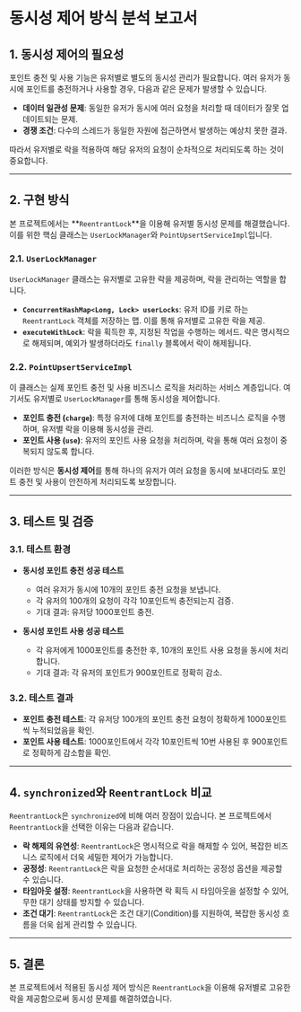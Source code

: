 # 동시성 제어 방식 분석 보고서

## 1. 동시성 제어의 필요성

포인트 충전 및 사용 기능은 유저별로 별도의 동시성 관리가 필요합니다. 여러 유저가 동시에 포인트를 충전하거나 사용할 경우, 다음과 같은 문제가 발생할 수 있습니다.

- **데이터 일관성 문제**: 동일한 유저가 동시에 여러 요청을 처리할 때 데이터가 잘못 업데이트되는 문제.
- **경쟁 조건**: 다수의 스레드가 동일한 자원에 접근하면서 발생하는 예상치 못한 결과.

따라서 유저별로 락을 적용하여 해당 유저의 요청이 순차적으로 처리되도록 하는 것이 중요합니다.

---

## 2. 구현 방식

본 프로젝트에서는 **`ReentrantLock`**을 이용해 유저별 동시성 문제를 해결했습니다. 이를 위한 핵심 클래스는 `UserLockManager`와 `PointUpsertServiceImpl`입니다.

### 2.1. `UserLockManager`

`UserLockManager` 클래스는 유저별로 고유한 락을 제공하며, 락을 관리하는 역할을 합니다.

- **`ConcurrentHashMap<Long, Lock> userLocks`**: 유저 ID를 키로 하는 `ReentrantLock` 객체를 저장하는 맵. 이를 통해 유저별로 고유한 락을 제공.
- **`executeWithLock`**: 락을 획득한 후, 지정된 작업을 수행하는 메서드. 락은 명시적으로 해제되며, 예외가 발생하더라도 `finally` 블록에서 락이 해제됩니다.

### 2.2. `PointUpsertServiceImpl`

이 클래스는 실제 포인트 충전 및 사용 비즈니스 로직을 처리하는 서비스 계층입니다. 여기서도 유저별로 `UserLockManager`를 통해 동시성을 제어합니다.

- **포인트 충전 (`charge`)**: 특정 유저에 대해 포인트를 충전하는 비즈니스 로직을 수행하며, 유저별 락을 이용해 동시성을 관리.
- **포인트 사용 (`use`)**: 유저의 포인트 사용 요청을 처리하며, 락을 통해 여러 요청이 중복되지 않도록 합니다.

이러한 방식은 **동시성 제어**를 통해 하나의 유저가 여러 요청을 동시에 보내더라도 포인트 충전 및 사용이 안전하게 처리되도록 보장합니다.

---

## 3. 테스트 및 검증

### 3.1. 테스트 환경

- **동시성 포인트 충전 성공 테스트**
  - 여러 유저가 동시에 10개의 포인트 충전 요청을 보냅니다.
  - 각 유저의 100개의 요청이 각각 10포인트씩 충전되는지 검증.
  - 기대 결과: 유저당 1000포인트 충전.

- **동시성 포인트 사용 성공 테스트**
  - 각 유저에게 1000포인트를 충전한 후, 10개의 포인트 사용 요청을 동시에 처리합니다.
  - 기대 결과: 각 유저의 포인트가 900포인트로 정확히 감소.

### 3.2. 테스트 결과

- **포인트 충전 테스트**: 각 유저당 100개의 포인트 충전 요청이 정확하게 1000포인트씩 누적되었음을 확인.
- **포인트 사용 테스트**: 1000포인트에서 각각 10포인트씩 10번 사용된 후 900포인트로 정확하게 감소함을 확인.

---

## 4. `synchronized`와 `ReentrantLock` 비교

`ReentrantLock`은 `synchronized`에 비해 여러 장점이 있습니다. 본 프로젝트에서 `ReentrantLock`을 선택한 이유는 다음과 같습니다.

- **락 해제의 유연성**: `ReentrantLock`은 명시적으로 락을 해제할 수 있어, 복잡한 비즈니스 로직에서 더욱 세밀한 제어가 가능합니다.
- **공정성**: `ReentrantLock`은 락을 요청한 순서대로 처리하는 공정성 옵션을 제공할 수 있습니다.
- **타임아웃 설정**: `ReentrantLock`을 사용하면 락 획득 시 타임아웃을 설정할 수 있어, 무한 대기 상태를 방지할 수 있습니다.
- **조건 대기**: `ReentrantLock`은 조건 대기(Condition)를 지원하여, 복잡한 동시성 흐름을 더욱 쉽게 관리할 수 있습니다.

---

## 5. 결론

본 프로젝트에서 적용된 동시성 제어 방식은 `ReentrantLock`을 이용해 유저별로 고유한 락을 제공함으로써 동시성 문제를 해결하였습니다.

